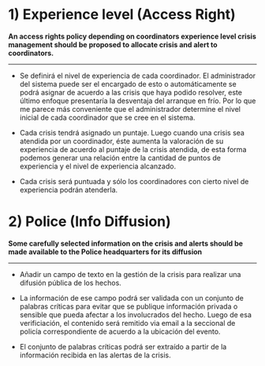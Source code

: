 # 1) Experience level (Access Right)
**An access rights policy depending on coordinators experience level crisis management should be proposed to allocate crisis and alert to coordinators.**

---

* Se definirá el nivel de experiencia de cada coordinador. El administrador del sistema puede ser el encargado de esto o automáticamente se podrá asignar de acuerdo a las crisis que haya podido resolver, este último enfoque presentaría la desventaja del arranque en frío. Por lo que me parece más conveniente que el administrador determine el nivel inicial de cada coordinador que se cree en el sistema. 

* Cada crisis tendrá asignado un puntaje. Luego cuando una crisis sea atendida por un coordinador, éste aumenta la valoración de su experiencia de acuerdo al puntaje de la crisis atendida, de esta forma podemos generar una relación entre la cantidad de puntos de experiencia y el nivel de experiencia alcanzado.

* Cada crisis será puntuada y sólo los coordinadores con cierto nivel de experiencia podrán atenderla.


# 2) Police (Info Diffusion)
**Some carefully selected information on the crisis and alerts should be made available to the Police headquarters for its diffusion**

---

* Añadir un campo de texto en la gestión de la crisis para realizar una difusión pública de los hechos.

* La información de ese campo podrá ser validada con un conjunto de palabras críticas para evitar que se publique información privada o sensible que pueda afectar a los involucrados del hecho. Luego de esa verificiación, el contenido será remitido via email a la seccional de policía correspondiente de acuerdo a la ubicación del evento.

* El conjunto de palabras críticas podrá ser extraído a partir de la información recibida en las alertas de la crisis.
